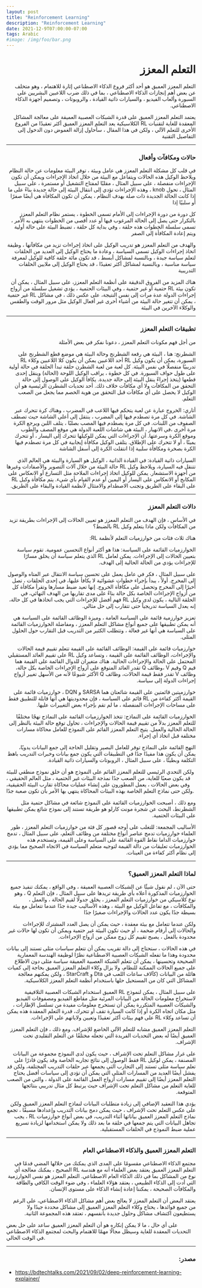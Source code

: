 ```yaml
---
layout: post
title: "Reinforcement Learning"
description: "Reinforcement Learning"
date: 2021-12-9T07:00:00-07:00
tags: Arabic
#image: /img/foo/bar.png
---
```


<h1 dir='rtl' align='right'>التعلم المعزز </h1>

<p dir='rtl' align='right'>
التعلم المعزز العميق هو أحد أكثر فروع الذكاء الاصطناعي إثارة للاهتمام ، وهو متخلف عن بعض أهم إنجازات الذكاء الاصطناعي ، بما في ذلك ضرب اللاعبين البشريين على السبورة وألعاب الفيديو ، والسيارات ذاتية القيادة ، والروبوتات ، وتصميم أجهزة الذكاء الاصطناعي.
</p>

<p dir='rtl' align='right'>
يعتمد التعلم المعزز العميق على قدرة الشبكات العصبية العميقة على معالجة المشاكل المعقدة للغاية لتقنيات RL الكلاسيكية يعد التعلم المعزز العميق أكثر تعقيدًا من الفروع الأخرى للتعلم الآلي ، ولكن في هذا المقال ، سأحاول إزالة الغموض دون الدخول إلى التفاصيل التقنية
</p>

----

<h3 dir='rtl' align='right'>حالات ومكافآت وأفعال </h3>

<p dir='rtl' align='right'>
في قلب كل مشكلة التعلم المعزز هي عامل وبيئة ، توفر البيئة معلومات عن حالة النظام ويلاحظ الوكيل هذه الحالات ويتفاعل مع البيئة من خلال اتخاذ الإجراءات ويمكن أن تكون الإجراءات منفصلة ، على سبيل المثال ، مقلبًا لمفتاح التشغيل أو مستمرة ، على سبيل المثال ، تحول knob ، وهذه الإجراءات تؤدي إلى انتقال البيئة إلى حالة جديدة بناءً على ما إذا كانت الحالة الجديدة ذات صلة بهدف النظام ، يمكن أن تكون المكافأة هي أيضًا صفرًا أو سلبيًا إذا
</p>



<p dir='rtl' align='right'>
كل دورة من دورة الإجراءات إلى الأمام تسمى الخطوة ، يستمر نظام التعلم المعزز بالتكرار حتى يصل إلى الحالة المرغوب فيها أو عدد أقصى من الخطوات ينتهي به الأمر ، تسمى سلسلة الخطوات هذه حلقة ، وفي بداية كل حلقة ، تضبط البيئة على حالة أولية ويتم إعادة المكافأة إلى الصفر
</p>

<p dir='rtl' align='right'>
والهدف من التعلم المعزز هو تدريب الوكيل على اتخاذ إجراءات تزيد من مكافآتها ، وظيفة اتخاذ إجراءات الوكيل تسمى السياسة ، وعادة ما يحتاج الوكيل إلى العديد من الحلقات لتعلم سياسة جيدة ، وبالنسبة لمشاكل أبسط ، قد تكون مائة حلقة كافية للوكيل لمعرفة سياسة مناسبة ، وبالنسبة لمشاكل أكثر تعقيدًا ، قد يحتاج الوكيل إلى ملايين الحلقات التدريبية
</p>

<p dir='rtl' align='right'>
هناك المزيد من الفروق الدقيقة على أنظمة التعلم المعزز، على سبيل المثال ، يمكن أن تكون بيئة RL حتمية أو غير حتمية ، وفي البيئات الحتمية ، يؤدي تشغيل سلسلة من أزواج إجراءات الدولة عدة مرات إلى نفس النتيجة، على عكس ذلك ، في مشاكل RL غير حتمية ، يمكن أن تتغير حالة البيئة من أشياء أخرى غير أفعال الوكيل مثل مرور الوقت والطقس والوكلاء الآخرين في البيئة
</p>

----

<h3 dir='rtl' align='right'>تطبيقات التعلم المعزز </h3>


<p dir='rtl' align='right'>
من أجل فهم مكونات التعلم المعزز ، دعونا نفكر في بعض الأمثلة
</p>

<p dir='rtl' align='right'>
الشطرنج: هنا ، البيئة هي رقعة الشطرنج وحالة البيئة هي موضع قطع الشطرنج على السبورة، يمكن أن يكون وكيل RL أحد اللاعبين يمكن أن يكون كلا اللاعبين وكلاء RL تدريبيًا منفصلًا في نفس البيئة. كل لعبة من لعبة الشطرن حلقة تبدأ الحلقة في حالة أولية على طول حواف السبورة. في كل خطوة ، يراقب الوكيل اللوحة (الحالة) وينقل إحدى قطعها (يتخذ إجراءً ينقل البيئة إلى حالة جديدة. يكافأ الوكيل على الوصول إلى حالة التحقق من المكافآت ولا أي مكافآت خلاف ذلك. أحد تحديات الشطرن الرئيسية هو أن الوكيل لا يحصل على أي مكافآت قبل التحقق من هوية الخصم مما يجعل من الصعب التعلم.
</p>

<p dir='rtl' align='right'>
أتاري: الخروج عبارة عن لعبة يتحكم فيها اللاعب في المضرب ، وهناك كرة تتحرك عبر الشاشة. في كل مرة تصطدم فيها إلى المضرب ، ينتقل إلى أعلى الشاشة حيث تصطف الصفوف من اللبنات. في كل مرة يصطدم فيها المصب بصلبًا ، يتلف اللبن ويرجع الكرة مرة أخرى ،في الانهيار ، البيئة هي شاشات اللعبة الدولة هي موقع المصف والطوب وموقع الكرة وسرعتها. أن الإجراءات التي يمكن للوكيلها تتحرك إلى اليسار ، أو تتحرك يمينًا ، أو لا تتحرك على الإطلاق. يتلقى الوكيل مكافأة إيجابية في كل مرة تصطدم فيها الكرة بصخرة ومكافأة سلبية إذا انتقلت الكرة إلى أسفل الشاشة
</p>

<p dir='rtl' align='right'>
السيارات ذاتية القيادة: في القيادة الذاتية ، الوكيل هو السيارة والبيئة هي العالم الذي تتنقل فيه السيارة، ويلاحظ وكيل RL حالة البيئة من خلال آلات التصوير والأصفادات وغيرها من أجهزة الاستشعار. يمكن للوكيل اتخاذ إجراءات الملاحة مثل التسارع أو الانعكاس على المكابح أو الانعكاس على اليسار أو اليمين أو عدم القيام بأي شيء. يتم مكافأة وكيل RL على البقاء على الطريق وتجنب الاصطدام والامتثال لأنظمة القيادة والبقاء على الطريق. 
</p>

----
 
<h3 dir='rtl' align='right'>دالات التعلم المعزز </h3>

<p dir='rtl' align='right'>
في الأساس ، فإن الهدف من التعلم المعزز هو تعيين الحالات إلى الإجراءات بطريقة تزيد من المكافآت ولكن ماذا يتعلم وكيل RL بالضبط؟
</p>

<p dir='rtl' align='right'>
هناك ثلاث فئات من خوارزميات التعلم لأنظمة RL:
</p>

<p dir='rtl' align='right'>
الخوارزميات القائمة على السياسة: هذا هو أكثر أنواع التحسين عمومية. تقوم سياسة بتعيين الحالات إلى الإجراءات. يمكن لعامل RL الذي يتعلم سياسة أن يخلق مسارًا للإجراءات يؤدي من الحالة الحالية إلى الهدف.
</p>
<p dir='rtl' align='right'>
على سبيل المثال ، فكر في عامل يعمل على تحسين سياسة الانتقال عبر المتاه والوصول إلى المخرج. أولاً ، يبدأ بإجراء خطوات عشوائية لا يكافأ عليها، في إحدى الحلقات ، تصل أخيرًا إلى المخرج وتحصل على مكافأة الخروج. إنها تعيد ضبط مسارها وتقرأ مكافأة كل من أزواج الإجراءات الخاصة بكل حالة بناءً على مدى تقاربها من الهدف النهائي، في الحلقة التالية ، يكون لدى وكيل RL فهم أفضل للإجراءات التي يجب اتخاذها في كل حالة، إنه يعدل السياسة تدريجياً حتى تتقارب إلى حل مثالي.
</p>


<p dir='rtl' align='right'>
تعزيز خوارزمية قائمة على السياسة العامة ، وميزة الوظائف القائمة على السياسة هي أنه يمكن تطبيقها على جميع أنواع مشاكل التعلم المعزز ، ومفاضلة الخوارزميات القائمة على السياسة هي أنها غير فعالة ، وتتطلب الكثير من التدريب قبل التقارب حول الحلول المثلى.
</p>

<p dir='rtl' align='right'>
خوارزميات قائمة على القيمة: الوظائف القائمة على القيمة تتعلم تقييم قيمة الحالات والإجراءات، الوظائف القائمة على القيمة ، وتساعد وكيل RL على تقييم العائد المستقبلي المحتمل على الحالة والإجراءات الحالية. 
هناك متغيران للدوال القائمة على القيمة هما قيم Q وقيم V ،وظائف Q تقدر العائد المتوقع على أزواج الإجراءات الخاصة بكل حالة، وظائف V تقدر فقط قيمة الحالات، وظائف Q الأكثر شيوعًا لأنه من الأسهل تغيير أزواج إجراءات الدولة إلى سياسة. 

</p>

<p dir='rtl' align='right'>
خوارزميتين قائمتين على القيمة شائعتان هما SARSA و DQN ، خوارزميات قائمة على القيمة أكثر كفاءة من RL قائم على السياسة ، فإن محدوديتها هي أنها قابلة للتطبيق فقط على مساحات الإجراءات المنفصلة ، ما لم تقم بإجراء بعض التغييرات عليها.
</p>

<p dir='rtl' align='right'>
الخوارزميات القائمة على النماذج: تتخذ الخوارزميات القائمة على النماذج نهجًا مختلفًا للتعلم المعزز بدلاً من تقييم قيمة الحالات والإجراءات ، تحاول توقع حالة البيئة بالنظر إلى الحالة الحالية والعمل. يتيح التعلم المعزز القائم على النموذج للعامل محاكاة مسارات مختلفة قبل اتخاذ أي إجراء.
</p>

<p dir='rtl' align='right'>
النهج القائمة على النماذج توفر للعامل البصير وتقليل الحاجة إلى جمع البيانات يدويًا، يمكن أن يكون هذا مفيدًا جدًا في التطبيقات التي يكون جمع بيانات وخبرات التدريب باهظ التكلفة وبطيئًا ، على سبيل المثال ، الروبوتات والسيارات ذاتية القيادة.

ولكن التحدي الرئيسي للتعلم المعزز القائم على النموذج هو أن خلق نموذج منطقي للبيئة قد يكون صعبًا للغاية، من الصعب جدًا نمذجة البيئات غير الحتمية ، مثل العالم الحقيقي ، وفي بعض الحالات ، يعمل المطورون على إنشاء عمليات محاكاة تقارب البيئة الحقيقية، ولكن حتى نماذج التعلم الخاصة بهذه البيئات المحاكاة ينتهي بها الأمر بأن تكون صعبة جدًا.

</p>

<p dir='rtl' align='right'>
ومع ذلك ، أصبحت الخوارزميات القائمة على النموذج شائعة في مشاكل حتمية مثل الشطرنط، البحث عن شجرة مونت كارلو هو طريقة تستند إلى نموذج شائع يمكن تطبيقها على البيئات الحتمية. 
</p>

<p dir='rtl' align='right'>
الأساليب المجمعة: للتغلب على أوجه قصور كل فئة من خوارزميات التعلم المعزز ، طور العلماء خوارزميات تدمج عناصر أنواع مختلفة من وظائف التعلم، على سبيل المثال ، تدمج خوارزميات الداما نقاط القوة القائمة على السياسة وعلى القيمة، وتستخدم هذه الخوارزميات تعليقات من دالة القيمة لتوجيه متعلم السياسة في الاتجاه الصحيح مما يؤدي إلى نظام أكثر كفاءة من العينات.
</p>

----

<h3 dir='rtl' align='right'>لماذا التعلم المعزز العميق؟ </h3>

<p dir='rtl' align='right'>
  حتى الآن ، لم نقول شيئًا عن الشبكات العصبية العميقة ، وفي الواقع ، يمكنك تنفيذ جميع الخوارزميات المذكورة أعلاه بأي طريقة تريدها على سبيل المثال ، فإن التعلم Q ، وهو نوع كلاسيكي من خوارزميات التعلم المعزز ، يخلق جدولًا لقيم الحالة ، والعمل ، والمكافآت ، مع تفاعل الوكيل مع البيئة ، وهذه الأساليب جيدة جدًا عندما تتعامل مع بيئة بسيطة جدًا يكون عدد الحالات والإجراءات صغيرًا جدًا

</p>

<p dir='rtl' align='right'>
ولكن عندما تتعامل مع بيئة معقدة ، حيث يمكن أن يصل العدد المشترك للإجراءات والحالات إلى أرقام ضخمة ، أو حيث تكون البيئة غير حتمية ويمكن أن تكون لها حالات غير محدودة بالفعل ، يصبح تقييم كل زوج ممكن من أزواج الإجراءات.
</p>


<p dir='rtl' align='right'>
في هذه الحالات ، ستحتاج إلى دالة تقريب يمكن أن تتعلم سياسات مثلى تستند إلى بيانات محدودة وهذا ما تفعله الشبكات العصبية الاصطناعية نظرًا لوظيفة الهندسة المعمارية الصحيحة وتحسينها ، يمكن أن تتعلم الشبكة العصبية العميقة سياسة مثلى دون الاطلاع على جميع الحالات الممكنة للنظام، ولا يزال وكلاء التعلم المعزز العميق بحاجة إلى كميات هائلة من البيانات (كآلاف ساعات اللعب في Dta و StarCraft ، ولكن يمكنهم معالجة المشاكل التي كان من المستحيل حلها باستخدام أنظمة التعلم المعزز الكلاسيكية.
</p>

<p dir='rtl' align='right'>
على سبيل المثال ، يمكن لنموذج RL العميق استخدام الشبكات العصبية التلافيفية لاستخراج معلومات الحالة من البيانات المرئية مثل مقاطع الفيديو ومصفوفات الفيديو والشبكات العصبية المتكررة يمكن أن تستخرج معلومات مفيدة من تسلسل الإطارات ، مثل مكان اتجاه الكرة أو إذا كانت السيارة تقف أو تتحرك، قدرة التعلم المعقدة هذه يمكن أن تساعد وكلاء RL على فهم بيئات أكثر تعقيدًا وتعيين ولاياتهم على الإجراءات.
</p>

<p dir='rtl' align='right'>
التعلم المعزز العميق مشابه للتعلم الآلي الخاضع للإشراف. ومع ذلك ، فإن التعلم المعزز العميق أيضًا له بعض التحديات الفريدة التي تجعله مختلفًا عن التعلم التقليدي تحت الإشراف.
</p>

<p dir='rtl' align='right'>
على غرار مشاكل التعلم تحت الإشراف ، حيث يكون لدى النموذج مجموعة من البيانات المصنفة ، يمكن لوكيل RL فقط الوصول إلى نتائج تجاربه الخاصة وقد يكون قادرًا على تعلم سياسة مثلى تستند إلى التجارب التي يجمعها عبر حلقات التدريب المختلفة، ولكن قد يفشل أيضًا العديد من المسارات المثلى التي يمكن أن تؤدي إلى سياسات أفضل يحتاج التعلم المعزز أيضًا إلى تقييم مسارات أزواج العمل القائمة على الدولة ، والتي من الصعب للغاية التعلم من مشاكل التعلم تحت الإشراف حيث يرتبط كل مثال تدريبي بنتائجها المتوقعة.
  
</p>

<p dir='rtl' align='right'>
يؤدي هذا التعقيد الإضافي إلى زيادة متطلبات البيانات لنماذج التعلم المعزز العميق ولكن على عكس التعلم تحت الإشراف ، حيث يمكن دمج بيانات التدريب وإعدادها مسبقًا ، تجمع نماذج التعلم المعزز العميق بياناتها أثناء التدريب، في بعض أنواع خوارزميات RL ، يجب تجاهل البيانات التي يتم جمعها في حلقة ما بعد ذلك ولا يمكن استخدامها لزيادة تسريع عملية ضبط النموذج في الحلقات المستقبلية.
  
</p>

----

<h3 dir='rtl' align='right'>التعلم المعزز العميق والذكاء الاصطناعي العام  </h3>

<p dir='rtl' align='right'>
مجتمع الذكاء الاصطناعي مقسومًا على المدى الذي يمكنك من خلالها المضي قدمًا في التعلم المعزز العميق يعتقد بعض العلماء أنه مع هندسة RL الصحيح ، يمكنك معالجة أي نوع من المشاكل بما في ذلك الذكاء العام الاصطناعي. التعلم المعزز هو نفس الخوارزمية التي أدت إلى الذكاء الطبيعي ، يعتقد هؤلاء العلماء ، وفي ضوء الوقت الكافي والطاقة والمكافآت الصحيحة ، يمكننا إعادة إنشاء الذكاء على مستوى الإنسان.
  
</p>

<p dir='rtl' align='right'>
يعتقد البعض أن التعلم المعزز لا يعالج بعض أهم مشاكل الذكاء الاصطناعي، على الرغم من جميع فوائدها ، يحتاج وكلاء التعلم المعزز العميق إلى مشاكل محددة جيدًا ولا يستطيعون اكتشاف مشاكل وحلول جديدة بأنفسهم ، تعتقد هذه المجموعة الثانية.
  
</p>

<p dir='rtl' align='right'>
  
على أي حال ، ما لا يمكن إنكاره هو أن التعلم المعزز العميق ساعد على حل بعض التحديات المعقدة للغاية وسيظل مجالًا مهمًا للاهتمام والبحث لمجتمع الذكاء الاصطناعي في الوقت الحالي.  
</p>

----

<h3 dir='rtl' align='right'> مصدر:</h3> 

* <a>https://bdtechtalks.com/2021/09/02/deep-reinforcement-learning-explainer/</a>





  
